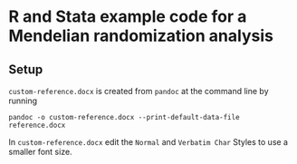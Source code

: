 # R and Stata example code for a Mendelian randomization analysis

## Setup

`custom-reference.docx` is created from `pandoc` at the command line by running

```
pandoc -o custom-reference.docx --print-default-data-file reference.docx
```

In `custom-reference.docx` edit the `Normal` and `Verbatim Char` Styles to use a smaller font size.
